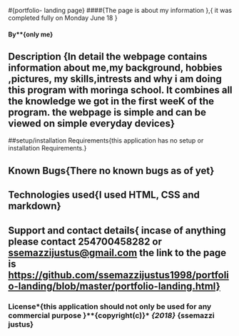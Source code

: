 #{portfolio- landing page}
####{The page is about my information },{ it was completed fully on Monday June 18 }
#### By**{only me}
## Description {In detail the webpage contains information about me,my background, hobbies ,pictures, my skills,intrests and why i am doing this program with  moringa school. It combines all the knowledge we got in the first weeK of the program. the webpage is simple and can be viewed on simple everyday devices}
##setup/installation Requirements{this application has no setup or installation Requirements.}
## Known Bugs{There no known bugs as of yet}
## Technologies used{I used HTML, CSS  and  markdown}
## Support and contact details{ incase of anything please contact 254700458282 or ssemazzijustus@gmail.com the link to the page is https://github.com/ssemazzijustus1998/portfolio-landing/blob/master/portfolio-landing.html}
### License*{this application should not only be used for any commercial purpose }**{copyright(c)}* *{2018}* **{ssemazzi justus}**
